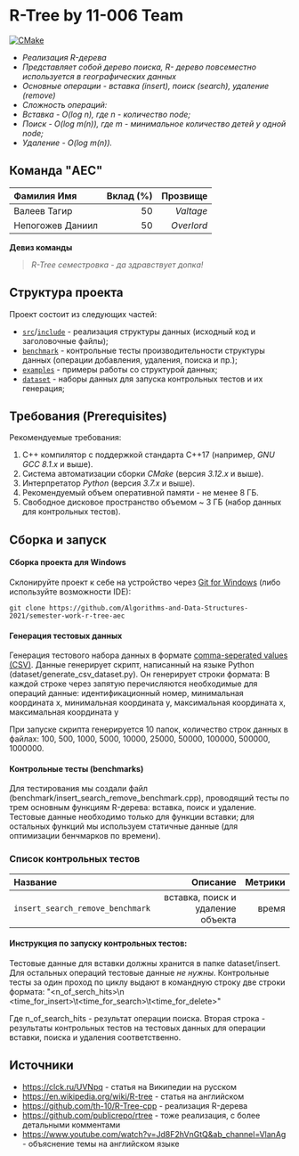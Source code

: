 # R-Tree by 11-006 Team

[![CMake](https://github.com/Algorithms-and-Data-Structures-2021/semester-work-template/actions/workflows/cmake.yml/badge.svg)](https://github.com/Algorithms-and-Data-Structures-2021/semester-work-template/actions/workflows/cmake.yml)

- _Реализация R-дерева_
- _Представляет собой дерево поиска, R- дерево повсеместно используется в географических данных_
- _Основные операции - вставка (insert), поиск (search), удаление (remove)_
- _*Сложность операций:*_ 
- _Вставка - O(log n), где  n - количество node;_
- _Поиск - O(log m(n)), где m - минимальное количество детей у одной node;_
- _Удаление - O(log m(n))._

## Команда "AEC"

| Фамилия Имя   | Вклад (%) | Прозвище              |
| :---          |   ---:    |  ---:                 |
| Валеев Тагир   | 50        |  _Valtage_               |
| Непогожев Даниил   | 50        |  _Overlord_ |

**Девиз команды**
> _R-Tree семестровка - да здравствует допка!_

## Структура проекта

Проект состоит из следующих частей:

- [`src`](src)/[`include`](include) - реализация структуры данных (исходный код и заголовочные файлы);
- [`benchmark`](benchmark) - контрольные тесты производительности структуры данных (операции добавления, удаления,
  поиска и пр.);
- [`examples`](examples) - примеры работы со структурой данных;
- [`dataset`](dataset) - наборы данных для запуска контрольных тестов и их генерация;

## Требования (Prerequisites)

Рекомендуемые требования:

1. С++ компилятор c поддержкой стандарта C++17 (например, _GNU GCC 8.1.x_ и выше).
2. Система автоматизации сборки _CMake_ (версия _3.12.x_ и выше).
3. Интерпретатор _Python_ (версия _3.7.x_ и выше).
4. Рекомендуемый объем оперативной памяти - не менее 8 ГБ.
5. Свободное дисковое пространство объемом ~ 3 ГБ (набор данных для контрольных тестов).

## Сборка и запуск

#### Сборка проекта для Windows

Склонируйте проект к себе на устройство через [Git for Windows](https://gitforwindows.org/) (либо используйте
возможности IDE):

```shell
git clone https://github.com/Algorithms-and-Data-Structures-2021/semester-work-r-tree-aec
```

#### Генерация тестовых данных

Генерация тестового набора данных в формате [comma-seperated values (CSV)](https://en.wikipedia.org/wiki/Comma-separated_values).
Данные генерирует скрипт, написанный на языке Python (dataset/generate_csv_dataset.py). Он генерирует строки формата:
В каждой строке через запятую перечисляются необходимые для операций данные: идентификационный номер, минимальная координата x, минимальная координата y,
максимальная координата x, максимальная координата y

При запуске скрипта генерируется 10 папок, количество строк данных в файлах: 100, 500, 1000, 5000, 10000, 25000, 50000, 100000, 500000, 1000000.

#### Контрольные тесты (benchmarks)

Для тестирования мы создали файл (benchmark/insert_search_remove_benchmark.cpp), проводящий тесты по трем основным функциям R-дерева: вставка, поиск и удаление. Тестовые данные необходимо только для функции вставки; для остальных функций мы используем статичные данные (для оптимизации бенчмарков по времени).

### Список контрольных тестов

| Название             | Описание         | Метрики |
| :---                 |   ---:           |  ---:   |
| `insert_search_remove_benchmark`   | вставка, поиск и удаление объекта  | время   |

#### Инструкция по запуску контрольных тестов:

 Тестовые данные для вставки должны хранится в папке dataset/insert. Для остальных операций тестовые данные _не нужны_.
Контрольные тесты за один проход по циклу выдают в командную строку две строки формата:
"<n_of_serch_hits>\n
<time_for_insert>\t<time_for_search>\t<time_for_delete>"

Где n_of_search_hits - результат операции поиска.
Вторая строка - результаты контрольных тестов на тестовых данных для операции вставки, поиска и удаления соответственно.

## Источники

- https://clck.ru/UVNpq - статья на Википедии на русском
- https://en.wikipedia.org/wiki/R-tree -  статья на английском
- https://github.com/th-10/R-Tree-cpp - реализация R-дерева
- https://github.com/publicrepo/rtree - тоже реализация, с более детальными комментами
- https://www.youtube.com/watch?v=Jd8F2hVnGtQ&ab_channel=VlanAg - объяснение темы на английском языке
